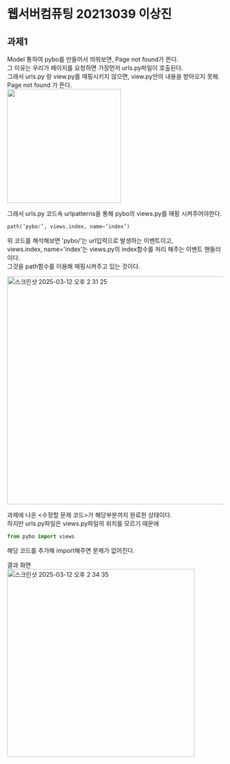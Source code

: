 # 웹서버컴퓨팅 20213039 이상진
## 과제1

Model 통하여 pybo를 만들어서 띄워보면, Page not found가 뜬다.  
그 이유는 우리가 페이지를 요청하면 가장먼저 urls.py파일이 호출된다.   
그래서 urls.py 랑 view.py를 매핑시키지 않으면, view.py안의 내용을 받아오지 못해.   
Page not found 가 뜬다.  
<img width="266" src="https://github.com/user-attachments/assets/05111cd1-abe3-40bf-8837-82fc6e8c82a6" />  

그래서 urls.py 코드속 urlpatterns을 통해 pybo의 views.py를 매핑 시켜주어야한다.     

```python
path(’pybo/’, views.index, name=’index’)
```
위 코드를 해석해보면 'pybo/'는 url입력으로 발생하는 이벤트이고,  
views.index, name='index'는 views.py의 index함수를 처리 해주는 이벤트 핸들러이다.  
그것을 path함수를 이용해 매핑시켜주고 있는 것이다.  

<img width="532" alt="스크린샷 2025-03-12 오후 2 31 25" src="https://github.com/user-attachments/assets/62cce99d-6b29-413d-ba76-8e39022fa16d" />  

과제에 나온 <수정할 문제 코드>가 해당부분까지 완료한 상태이다.   
하지만 urls.py파일은 views.py파일의 위치를 모르기 때문에   

```python
from pybo import views
```
해당 코드를 추가해 import해주면 문제가 없어진다.  


결과 화면  
<img width="438" alt="스크린샷 2025-03-12 오후 2 34 35" src="https://github.com/user-attachments/assets/3c345cab-8be9-4a5f-b4bc-7104185516c6" />  

